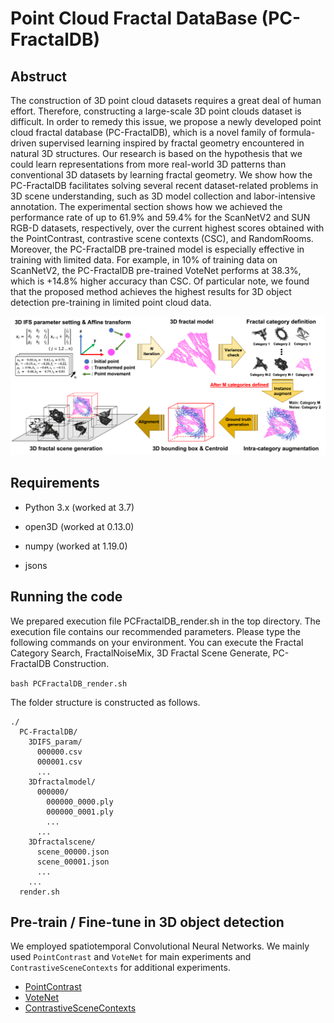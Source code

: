 # Point Cloud Fractal DataBase (PC-FractalDB) 

## Abstruct
The construction of 3D point cloud datasets requires a great deal of human effort. Therefore, constructing a large-scale 3D point clouds dataset is difficult. 
In order to remedy this issue, we propose a newly developed point cloud fractal database (PC-FractalDB), which is a novel family of formula-driven supervised learning inspired by fractal geometry encountered in natural 3D structures.
Our research is based on the hypothesis that we could learn representations from more real-world 3D patterns than conventional 3D datasets by learning fractal geometry. 
We show how the PC-FractalDB facilitates solving several recent dataset-related problems in 3D scene understanding, such as 3D model collection and labor-intensive annotation. 
The experimental section shows how we achieved the performance rate of up to 61.9% and 59.4% for the ScanNetV2 and SUN RGB-D datasets, respectively, over the current highest scores obtained with the PointContrast,  contrastive scene contexts (CSC), and RandomRooms. 
Moreover, the PC-FractalDB pre-trained model is especially effective in training with limited data. For example, in 10% of training data on ScanNetV2, the PC-FractalDB pre-trained VoteNet performs at 38.3%, which is +14.8\% higher accuracy than CSC. Of particular note, we found that the proposed method achieves the highest results for 3D object detection pre-training in limited point cloud data. 

![](2022-06-04-23-44-56.png)

## Requirements

* Python 3.x (worked at 3.7)

* open3D (worked at 0.13.0)

* numpy (worked at 1.19.0)

* jsons

## Running the code

We prepared execution file PCFractalDB_render.sh in the top directory. The execution file contains our recommended parameters. Please type the following commands on your environment. You can execute the Fractal Category Search, FractalNoiseMix, 3D Fractal Scene Generate, PC-FractalDB Construction.

```bash PCFractalDB_render.sh```

The folder structure is constructed as follows.

```misc
./
  PC-FractalDB/
    3DIFS_param/
      000000.csv
      000001.csv
      ...
    3Dfractalmodel/
      000000/
        000000_0000.ply
        000000_0001.ply
        ...
      ...
    3Dfractalscene/
      scene_00000.json
      scene_00001.json
      ...
    ...
  render.sh
```

## Pre-train / Fine-tune in 3D object detection
 We employed spatiotemporal Convolutional Neural Networks. We mainly used ```PointContrast``` and ```VoteNet``` for main experiments and ```ContrastiveSceneContexts``` for additional experiments.

* [PointContrast](https://github.com/facebookresearch/PointContrast)
* [VoteNet](https://github.com/facebookresearch/votenet)
* [ContrastiveSceneContexts](https://github.com/facebookresearch/ContrastiveSceneContexts)
